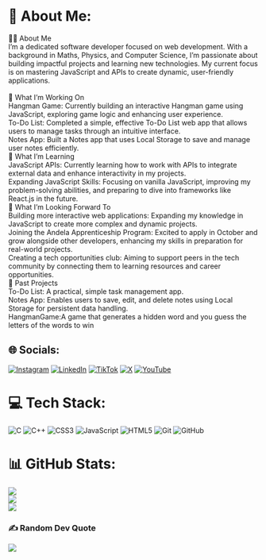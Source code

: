 # 💫 About Me:
👨‍💻 About Me<br>I’m a dedicated software developer focused on web development. With a background in Maths, Physics, and Computer Science, I’m passionate about building impactful projects and learning new technologies. My current focus is on mastering JavaScript and APIs to create dynamic, user-friendly applications.<br><br>🔭 What I’m Working On<br>Hangman Game: Currently building an interactive Hangman game using JavaScript, exploring game logic and enhancing user experience.<br>To-Do List: Completed a simple, effective To-Do List web app that allows users to manage tasks through an intuitive interface.<br>Notes App: Built a Notes app that uses Local Storage to save and manage user notes efficiently.<br>🌱 What I’m Learning<br>JavaScript APIs: Currently learning how to work with APIs to integrate external data and enhance interactivity in my projects.<br>Expanding JavaScript Skills: Focusing on vanilla JavaScript, improving my problem-solving abilities, and preparing to dive into frameworks like React.js in the future.<br>🚀 What I’m Looking Forward To<br>Building more interactive web applications: Expanding my knowledge in JavaScript to create more complex and dynamic projects.<br>Joining the Andela Apprenticeship Program: Excited to apply in October and grow alongside other developers, enhancing my skills in preparation for real-world projects.<br>Creating a tech opportunities club: Aiming to support peers in the tech community by connecting them to learning resources and career opportunities.<br>💼 Past Projects<br>To-Do List: A practical, simple task management app.<br>Notes App: Enables users to save, edit, and delete notes using Local Storage for persistent data handling.<br>HangmanGame:A game that generates a hidden word and you guess the letters of the words to win


## 🌐 Socials:
[![Instagram](https://img.shields.io/badge/Instagram-%23E4405F.svg?logo=Instagram&logoColor=white)](https://instagram.com/wisecrepin) [![LinkedIn](https://img.shields.io/badge/LinkedIn-%230077B5.svg?logo=linkedin&logoColor=white)](https://linkedin.com/in/wisecrepin) [![TikTok](https://img.shields.io/badge/TikTok-%23000000.svg?logo=TikTok&logoColor=white)](https://tiktok.com/@wisecrepin) [![X](https://img.shields.io/badge/X-black.svg?logo=X&logoColor=white)](https://x.com/wisecrepin) [![YouTube](https://img.shields.io/badge/YouTube-%23FF0000.svg?logo=YouTube&logoColor=white)](https://youtube.com/@wisecrepin741) 

# 💻 Tech Stack:
![C](https://img.shields.io/badge/c-%2300599C.svg?style=for-the-badge&logo=c&logoColor=white) ![C++](https://img.shields.io/badge/c++-%2300599C.svg?style=for-the-badge&logo=c%2B%2B&logoColor=white) ![CSS3](https://img.shields.io/badge/css3-%231572B6.svg?style=for-the-badge&logo=css3&logoColor=white) ![JavaScript](https://img.shields.io/badge/javascript-%23323330.svg?style=for-the-badge&logo=javascript&logoColor=%23F7DF1E) ![HTML5](https://img.shields.io/badge/html5-%23E34F26.svg?style=for-the-badge&logo=html5&logoColor=white) ![Git](https://img.shields.io/badge/git-%23F05033.svg?style=for-the-badge&logo=git&logoColor=white) ![GitHub](https://img.shields.io/badge/github-%23121011.svg?style=for-the-badge&logo=github&logoColor=white)
# 📊 GitHub Stats:
![](https://github-readme-stats.vercel.app/api?username=wisecrepin&theme=dark&hide_border=false&include_all_commits=false&count_private=false)<br/>
![](https://github-readme-streak-stats.herokuapp.com/?user=wisecrepin&theme=dark&hide_border=false)<br/>
![](https://github-readme-stats.vercel.app/api/top-langs/?username=wisecrepin&theme=dark&hide_border=false&include_all_commits=false&count_private=false&layout=compact)

### ✍️ Random Dev Quote
![](https://quotes-github-readme.vercel.app/api?type=horizontal&theme=radical)

<!-- Proudly created with GPRM ( https://gprm.itsvg.in ) -->
